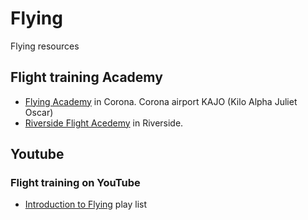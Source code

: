 # Flying

Flying resources

## Flight training Academy

* [Flying Academy](https://flycorona.com/intro-flight/) in Corona. Corona airport KAJO (Kilo Alpha Juliet Oscar)
* [Riverside Flight Acedemy](https://riversideflightacademy.com/) in Riverside.

## Youtube

### Flight training on YouTube

* [Introduction to Flying](https://www.youtube.com/playlist?list=PLdu8cMWoatm19rjgUl05Y8lSzlOUCTXp1) play list
